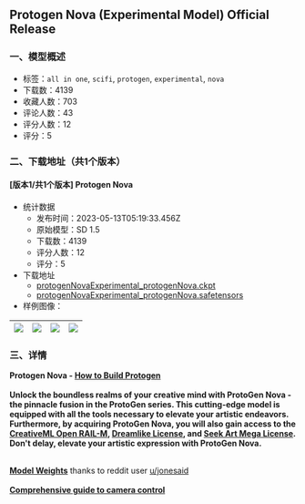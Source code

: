 ## Protogen Nova (Experimental Model) Official Release
### 一、模型概述

- 标签：`all in one`, `scifi`, `protogen`, `experimental`, `nova`
- 下载数：4139
- 收藏人数：703
- 评论人数：43
- 评分人数：12
- 评分：5

### 二、下载地址（共1个版本）

#### [版本1/共1个版本] Protogen Nova

- 统计数据
  - 发布时间：2023-05-13T05:19:33.456Z
  - 原始模型：SD 1.5
  - 下载数：4139
  - 评分人数：12
  - 评分：5
- 下载地址
  - [protogenNovaExperimental_protogenNova.ckpt](https://civitai.com/api/download/models/4890?type=Model&format=PickleTensor&size=full&fp=fp16)
  - [protogenNovaExperimental_protogenNova.safetensors](https://civitai.com/api/download/models/4890)
- 样例图像：

| <img src="https://image.civitai.com/xG1nkqKTMzGDvpLrqFT7WA/999904e4-c044-4030-43ce-079736982c00/width=450/35688.jpeg" /> | <img src="https://image.civitai.com/xG1nkqKTMzGDvpLrqFT7WA/a5c4f9e3-5e4b-4f80-cacf-b4ad4590b400/width=450/35110.jpeg" /> | <img src="https://image.civitai.com/xG1nkqKTMzGDvpLrqFT7WA/41952432-ad84-4c2f-7c8b-fba6e8c15600/width=450/35151.jpeg" /> | <img src="https://image.civitai.com/xG1nkqKTMzGDvpLrqFT7WA/58b28e03-2aeb-4967-219f-df66eba02900/width=450/35168.jpeg" /> |
| ---- | ---- | ---- | ---- |


### 三、详情
<p><strong>Protogen Nova - </strong><a target="_blank" rel="ugc" href="https://www.reddit.com/r/StableDiffusion/comments/1079c0d/protogen_checkpoint_merging_data_reference/"><strong>How to Build Protogen</strong></a><br /><br /><strong>Unlock the boundless realms of your creative mind with ProtoGen Nova - the pinnacle fusion in the ProtoGen series. This cutting-edge model is equipped with all the tools necessary to elevate your artistic endeavors. Furthermore, by acquiring ProtoGen Nova, you will also gain access to the </strong><a target="_blank" rel="ugc" href="https://huggingface.co/spaces/CompVis/stable-diffusion-license"><strong>CreativeML Open RAIL-M</strong></a><strong>, </strong><a target="_blank" rel="ugc" href="https://huggingface.co/dreamlike-art/dreamlike-photoreal-2.0/blob/main/LICENSE.md"><strong>Dreamlike License</strong></a><strong>, and </strong><a target="_blank" rel="ugc" href="https://huggingface.co/coreco/seek.art_MEGA/blob/main/LICENSE.txt"><strong>Seek Art Mega License</strong></a><strong>. Don't delay, elevate your artistic expression with ProtoGen Nova.</strong></p><p><br /><a target="_blank" rel="ugc" href="https://preview.redd.it/et9c6e3bsoda1.jpeg?width=1076&amp;format=pjpg&amp;auto=webp&amp;v=enabled&amp;s=aa2049832da52e4e650e847e023147629e7faf40"><strong>Model Weights</strong></a> thanks to reddit user <a target="_blank" rel="ugc" href="https://www.reddit.com/user/jonesaid">u/jonesaid</a><br /><strong><br /></strong><a target="_blank" rel="ugc" href="https://www.studiobinder.com/blog/ultimate-guide-to-camera-shots/"><strong>Comprehensive guide to camera control</strong></a><strong><br /></strong></p>